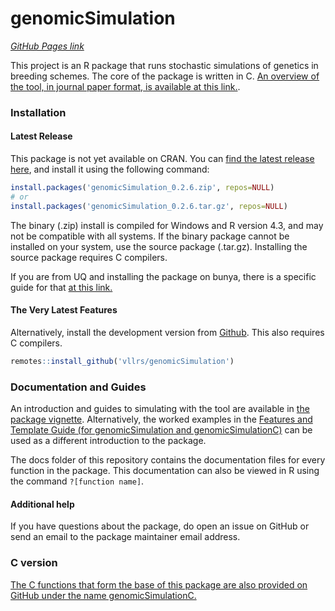 # genomicSimulation
*[GitHub Pages link](https://vllrs.github.io/genomicSimulation/)*

This project is an R package that runs stochastic simulations of genetics in breeding schemes. The core of the package is written in C. [An overview of the tool, in journal paper format, is available at this link.](http://dx.doi.org/10.1093/g3journal/jkac216).


### Installation

#### Latest Release
This package is not yet available on CRAN. You can [find the latest release here](https://github.com/vllrs/genomicSimulation/releases), and install it using the following command:

```r
install.packages('genomicSimulation_0.2.6.zip', repos=NULL)
# or 
install.packages('genomicSimulation_0.2.6.tar.gz', repos=NULL)
```

The binary (.zip) install is compiled for Windows and R version 4.3, and may not be compatible with all systems. If the binary package cannot be installed on your system, use the source package (.tar.gz). Installing the source package requires C compilers.

If you are from UQ and installing the package on bunya, there is a specific guide for that [at this link.](doc/gSinstallguide-bunya.md)

#### The Very Latest Features
Alternatively, install the development version from [Github](https://github.com/vllrs/genomicSimulation). This also requires C compilers. 

```r
remotes::install_github('vllrs/genomicSimulation')
```

### Documentation and Guides

An introduction and guides to simulating with the tool are available in [the package vignette](https://vllrs.github.io/genomicSimulation/doc/gSvignette.html). Alternatively, the  worked examples in the [Features and Template Guide (for genomicSimulation and genomicSimulationC)](https://vllrs.github.io/genomicSimulationC/html/templates.html) can be used as a different introduction to the package.  

The docs folder of this repository contains the documentation files for every function in the package. This documentation can also be viewed in R using the command `?[function name]`. 

#### Additional help
If you have questions about the package, do open an issue on GitHub or send an email to the package maintainer email address.

### C version
[The C functions that form the base of this package are also provided on GitHub under the name genomicSimulationC.](https://github.com/vllrs/genomicSimulationC)
